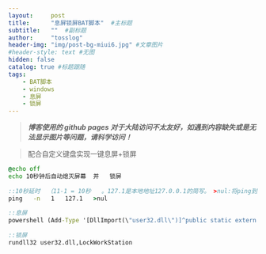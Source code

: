 ```yaml
---
layout:     post 
title:      "息屏锁屏BAT脚本"  #主标题
subtitle:   ""  #副标题
author:     "tosslog" 
header-img: "img/post-bg-miui6.jpg" #文章图片
#header-style: text #无图
hidden: false
catalog: true #标题跟随
tags: 
    - BAT脚本
    - windows
    - 息屏
    - 锁屏
---
```

> ***博客使用的 github pages 对于大陆访问不太友好，如遇到内容缺失或是无法显示图片等问题，请科学访问！***

> 配合自定义键盘实现一键息屏+锁屏

``` bat
@echo off
echo 10秒钟后自动熄灭屏幕  并   锁屏
 
::10秒延时  （11-1 = 10秒   。127.1是本地地址127.0.0.1的简写。 >nul:将ping到的信息 写入一个空“文件”里    >是重定向符号  nul是空设备的意思  把提示输入到空设备就不显示了 有兴趣的可以去掉这个看看效果）
ping   -n   1   127.1   >nul
 
::息屏
powershell (Add-Type '[DllImport(\"user32.dll\")]^public static extern int SendMessage(int hWnd, int hMsg, int wParam, int lParam);' -Name a -Pas)::SendMessage(-1,0x0112,0xF170,2)
 
::锁屏
rundll32 user32.dll,LockWorkStation
```
